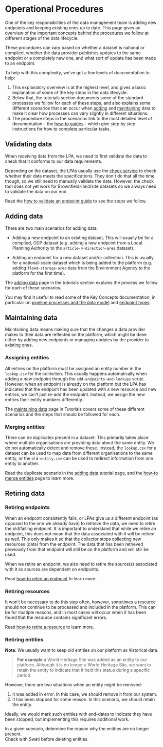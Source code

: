 # Operational Procedures

One of the key responsibilities of the data management team is adding new endpoints and keeping existing ones up to date. This page gives an overview of the important concepts behind the procedures we follow at different stages of the data lifecycle.

These procedures can vary based on whether a dataset is national or compiled, whether the data provider publishes updates to the same endpoint or a completely new one, and what sort of update has been made to an endpoint.

To help with this complexity, we've got a few levels of documentation to help:

1. This explanatory overview is at the highest level, and gives a basic explanation of some of the key steps in the data lifecycle.
2. Below that, the tutorials section documents some of the standard processes we follow for each of these steps, and also explains some different scenarios that can occur when [adding](Adding-Data) and [maintaining](Maintaining-Data) data to make it clear how processes can vary slightly in different situations.
3. The procedure steps in the scenarios link to the most detailed level of documentation - the [how-to guides](How-to-guides) - which give step by step instructions for how to complete particular tasks.

## Validating data

When receiving data from the LPA, we need to first validate the data to check that it conforms to our data requirements.

Depending on the dataset, the LPAs usually use the [check service](https://submit.planning.data.gov.uk/check/) to check whether their data meets the specifications. They don't do that all the time though, so we still need to manually validate the data. However, the check tool does not yet work for Brownfield-land/site datasets so we always need to validate the data on our end.

Read the [how to validate an endpoint guide](Validate-an-endpoint) to see the steps we follow.

## Adding data

There are two main scenarios for adding data:

- Adding a new endpoint to an existing dataset. This will usually be for a compiled, ODP dataset (e.g. adding a new endpoint from a Local Planning Authority to the `article-4-direction-area` dataset).

- Adding an endpoint for a new dataset and/or collection. This is usually for a national-scale dataset which is being added to the platform (e.g. adding `flood-storage-area` data from the Environment Agency to the platform for the first time).

The [adding data](../Tutorials/Adding-Data.md) page in the tutorials section explains the process we follow for each of these scenarios.

You may find it useful to read some of the Key Concepts documentation, in particular on [pipeline processes and the data model](../Explanation/Key-Concepts/pipeline-processes.md) and [endpoint types](../Explanation/Key-Concepts/Endpoint-types.md).

## Maintaining data

Maintaining data means making sure that the changes a data provider makes to their data are reflected on the platform, which might be done either by adding new endpoints or managing updates by the provider to existing ones.

### Assigning entities

All entries on the platform must be assigned an entity number in the `lookup.csv` for the collection. This usually happens automatically when adding a new endpoint through the `add-endpoints-and-lookups` script. However, when an endpoint is already on the platform but the LPA has indicated that the endpoint has been updated with a new resource and new entries, we can’t just re-add the endpoint. Instead, we assign the new entries their entity numbers differently.

The [maintaining data](../Tutorials/Maintaining-Data.md) page in Tutorials covers some of these different scenarios and the steps that should be followed for each.


### Merging entities

There can be duplicates present in a dataset. This primarily takes place where multiple organisations are providing data about the same entity. We do not automatically detect and remove these. Instead, the `lookup.csv` for a dataset can be used to map data from different organisations to the same entity, or the `old-entity.csv` can be used to redirect information from one entity to another.

Read the duplicate scenario in the [adding data](../Tutorials/Adding-Data.md) tutorial page, and the [how-to merge entities](../How-To-Guides/Maintaining/Merge-entities.md) page to learn more.

## Retiring data

### Retiring endpoints

When an endpoint consistently fails, or LPAs give us a different endpoint (as opposed to the one we already have) to retrieve the data, we need to retire the old/failing endpoint. It is important to understand that while we retire an endpoint, this does not mean that the data associated with it will be retired as well. This only makes it so that the collector stops collecting new resources (data) from the endpoint. The data that has been retrieved previously from that endpoint will still be on the platform and will still be used.

When we retire an endpoint, we also need to retire the source(s) associated with it as sources are dependent on endpoints.

Read [how-to retire an endpoint](../How-To-Guides/Retiring/Retire-endpoints.md) to learn more.

### Retiring resources

It won’t be necessary to do this step often, however, sometimes a resource should not continue to be processed and included in the platform. This can be for multiple reasons, and in most cases will occur when it has been found that the resource contains significant errors.

Read [how-to retire a resource](../How-To-Guides/Retiring/Retire-resources.md) to learn more.

### Retiring entities

**Note:** We usually want to keep old entities on our platform as historical data. 

> **For example** a World Heritage Site was added as an entity to our platform. Although it is no longer a World Heritage Site, we want to retain the entity to indicate that it held this status during a specific period.

However, there are two situations when an entity might be removed:

1. It was added in error. In this case, we should remove it from our system.
2. It has been stopped for some reason. In this scenario, we should retain the entity.  


Ideally, we would mark such entities with end-dates to indicate they have been stopped, but implementing this requires additional work.

In a given scenario, determine the reason why the entities are no longer present.  
Check with Swati before deleting entities.
